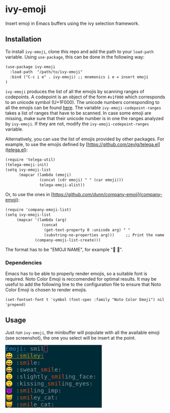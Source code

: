# ivy-emoji

Insert emoji in Emacs buffers using the ivy selection framework.

## Installation

To install `ivy-emoji`, clone this repo and add the path to your
`load-path` variable. Using `use-package`, this can be done in the following
way:
``` emacs-lisp
(use-package ivy-emoji
  :load-path  "/path/to/ivy-emoji"
  :bind ("C-c i e" . ivy-emoji) ;; mnemonics i e = insert emoji
)
```

`ivy-emoji` produces the list of all the emojis by scanning ranges of
codepoints. A codepoint is an object of the form `#x1f000` which corresponds to
an unicode symbol (U+1F000). The unicode numbers corresponding to all the emojis
can be found [here](https://unicode.org/emoji/charts/full-emoji-list.html). The
variable `ivy-emoji-codepoint-ranges` takes a list of ranges that have to be
scanned. In case some emoji are missing, make sure that their unicode number is
in one the ranges analyzed by `ivy-emoji`. If they are not, modify the
`ivy-emoji-codepoint-ranges` variable.

Alternatively, you can use the list of emojis provided by other packages. For
example, to use the emojis defined by
[https://github.com/zevlg/telega.el](telega.el):
``` emacs-lisp
(require 'telega-util)
(telega-emoji-init)
(setq ivy-emoji-list
      (mapcar (lambda (emoji)
               (concat (cdr emoji) " " (car emoji)))
               telega-emoji-alist))
```
Or, to use the ones in [https://github.com/dunn/company-emoji](company-emoji):
```emacs-lisp
(require 'company-emoji-list)
(setq ivy-emoji-list
     (mapcar '(lambda (arg)
                (concat
                 (get-text-property 0 :unicode arg) " "
                 (substring-no-properties arg)))     ;; Print the name
             (company-emoji-list-create)))
```

The format has to be "EMOJI NAME", for example "🌵 :cactus:".

### Dependencies

Emacs has to be able to properly render emojis, so a suitable font is required.
Noto Color Emoji is reccomended for optimal results. It may be useful to add the
following line to the configuration file to ensure that Noto Color Emoji is
chosen to render emojis.

``` emacs-lisp
(set-fontset-font t 'symbol (font-spec :family "Noto Color Emoji") nil 'prepend)
```

## Usage

Just run `ivy-emoji`, the minibuffer will populate with all the available emoji
(see screenshot), the one you select will be insert at the point.

![screenshot](ss.png "ivy-emoji")
